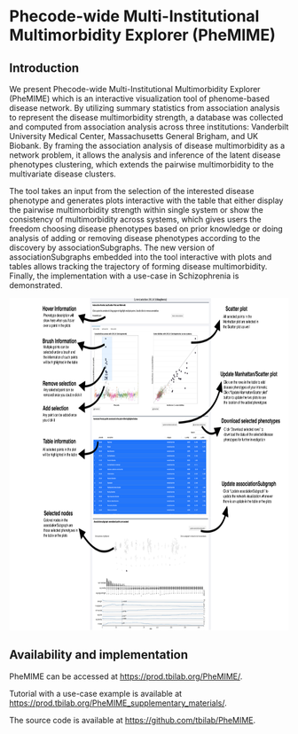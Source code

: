 # Phecode-wide Multi-Institutional Multimorbidity Explorer (PheMIME)

## Introduction

We present Phecode-wide Multi-Institutional Multimorbidity Explorer (PheMIME) which is an interactive visualization tool of phenome-based disease network. By utilizing summary statistics from association analysis to represent the disease multimorbidity strength, a database was collected and computed from association analysis across three institutions: Vanderbilt University Medical Center, Massachusetts General Brigham, and UK Biobank. By framing the association analysis of disease multimorbidity as a network problem, it allows the analysis and inference of the latent disease phenotypes clustering, which extends the pairwise multimorbidity to the multivariate disease clusters. 


The tool takes an input from the selection of the interested disease phenotype and generates plots interactive with the table that either display the pairwise multimorbidity strength within single system or show the consistency of multimorbidity across systems, which gives users the freedom choosing disease phenotypes based on prior knowledge or doing analysis of adding or removing disease phenotypes according to the discovery by associationSubgraphs. The new version of associationSubgraphs embedded into the tool interactive with plots and tables allows tracking the trajectory of forming disease multimorbidity. Finally, the implementation with a use-case in Schizophrenia is demonstrated.


<img src="https://github.com/tbilab/PheMIME/raw/main/vignettes/overall.png"  width="950" height="600">


## Availability and implementation

PheMIME can be accessed at https://prod.tbilab.org/PheMIME/. 

Tutorial with a use-case example is available at https://prod.tbilab.org/PheMIME_supplementary_materials/. 

The source code is available at https://github.com/tbilab/PheMIME.




